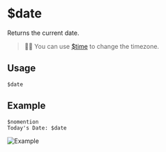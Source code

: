# $date
Returns the current date.
> 🧙‍♂️ You can use [$time](./time.md) to change the timezone.

## Usage
```
$date
```

## Example
```
$nomention
Today's Date: $date
```

![Example](https://user-images.githubusercontent.com/69215413/122827414-5232ba80-d2b2-11eb-8e0f-de15f7933660.png)
